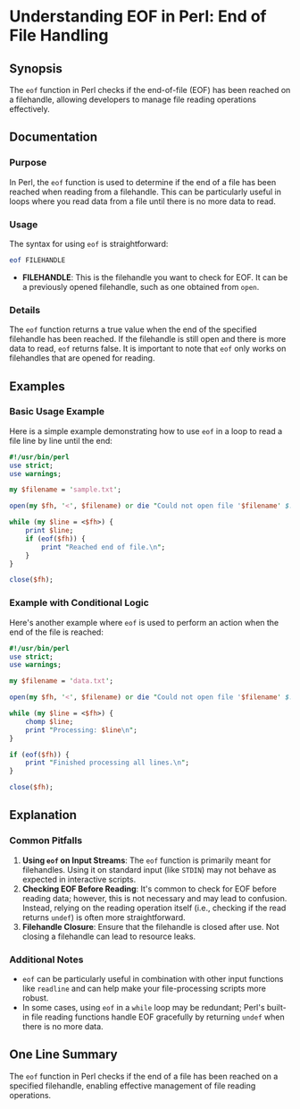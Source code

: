 <!--
Meta Description: # Understanding EOF in Perl: End of File Handling ## Synopsis The `eof` function in Perl checks if the end-of-file (EOF) has been reached on a filehan...
Meta Keywords: eof, file, filehandle, perl, end
-->

# Understanding EOF in Perl: End of File Handling

## Synopsis
The `eof` function in Perl checks if the end-of-file (EOF) has been reached on a filehandle, allowing developers to manage file reading operations effectively.

## Documentation
### Purpose
In Perl, the `eof` function is used to determine if the end of a file has been reached when reading from a filehandle. This can be particularly useful in loops where you read data from a file until there is no more data to read.

### Usage
The syntax for using `eof` is straightforward:
```perl
eof FILEHANDLE
```
- **FILEHANDLE**: This is the filehandle you want to check for EOF. It can be a previously opened filehandle, such as one obtained from `open`.

### Details
The `eof` function returns a true value when the end of the specified filehandle has been reached. If the filehandle is still open and there is more data to read, `eof` returns false. It is important to note that `eof` only works on filehandles that are opened for reading.

## Examples
### Basic Usage Example
Here is a simple example demonstrating how to use `eof` in a loop to read a file line by line until the end:
```perl
#!/usr/bin/perl
use strict;
use warnings;

my $filename = 'sample.txt';

open(my $fh, '<', $filename) or die "Could not open file '$filename' $!";

while (my $line = <$fh>) {
    print $line;
    if (eof($fh)) {
        print "Reached end of file.\n";
    }
}

close($fh);
```

### Example with Conditional Logic
Here's another example where `eof` is used to perform an action when the end of the file is reached:
```perl
#!/usr/bin/perl
use strict;
use warnings;

my $filename = 'data.txt';

open(my $fh, '<', $filename) or die "Could not open file '$filename' $!";

while (my $line = <$fh>) {
    chomp $line;
    print "Processing: $line\n";
}

if (eof($fh)) {
    print "Finished processing all lines.\n";
}

close($fh);
```

## Explanation
### Common Pitfalls
1. **Using `eof` on Input Streams**: The `eof` function is primarily meant for filehandles. Using it on standard input (like `STDIN`) may not behave as expected in interactive scripts.
2. **Checking EOF Before Reading**: It's common to check for EOF before reading data; however, this is not necessary and may lead to confusion. Instead, relying on the reading operation itself (i.e., checking if the read returns `undef`) is often more straightforward.
3. **Filehandle Closure**: Ensure that the filehandle is closed after use. Not closing a filehandle can lead to resource leaks.

### Additional Notes
- `eof` can be particularly useful in combination with other input functions like `readline` and can help make your file-processing scripts more robust.
- In some cases, using `eof` in a `while` loop may be redundant; Perl's built-in file reading functions handle EOF gracefully by returning `undef` when there is no more data.

## One Line Summary
The `eof` function in Perl checks if the end of a file has been reached on a specified filehandle, enabling effective management of file reading operations.
